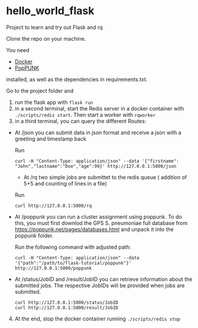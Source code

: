 # hello_world_flask
Project to learn and try out Flask and rq

Clone the repo on your machine. 

You need 
- [Docker](https://docs.docker.com/engine/install/)
- [PopPUNK](https://github.com/johnlees/PopPUNK)

installed, as well as the dependencies in requirements.txt.

Go to the project folder and
1. run the flask app with `flask run`
2. in a second terminal, start the Redis server in a docker container with `./scripts/redis start`. Then start a worker with `rqworker`
3. in a third terminal, you can query the different Routes:
  - At /json you can submit data in json format and receive a json with a greeting and timestamp back
  
    Run 
    ```
    curl -H "Content-Type: application/json" --data '{"firstname": "John","lastname":"Doe","age":99}' http://127.0.0.1:5000/json
    ```
    - At /rq two simple jobs are submittet to the redis queue ( addition of 5+5 and counting of lines in a file)
  
    Run
    ```
    curl http://127.0.0.1:5000/rq
    ```
  - At /poppunk you can run a cluster assignment using poppunk. 
    To do this, you must first downlod the GPS S. pneumoniae full database from https://poppunk.net/pages/databases.html and unpack it into the poppunk folder.
  
    Run the following command with adjusted path:
    ```
    curl -H "Content-Type: application/json" --data '{"path":"/path/to/flask-tutorial/poppunk"}' http://127.0.0.1:5000/poppunk
    ```
  - At /status/JobID and /result/JobID you can retrieve information about the submitted jobs. The respective JobIDs will be provided when jobs are submitted.
    ```
    curl http://127.0.0.1:5000/status/JobID
    curl http://127.0.0.1:5000/result/JobID
    ```
4. At the end, stop the docker container running `./scripts/redis stop`
